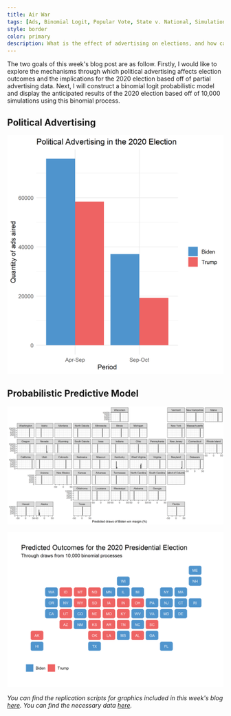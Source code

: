 ```yaml
---
title: Air War
tags: [Ads, Binomial Logit, Popular Vote, State v. National, Simulation]
style: border
color: primary
description: What is the effect of advertising on elections, and how can we refine our model to fit the data better than a linear regression?
---
```


The two goals of this week's blog post are as follow. Firstly, I would like to explore the mechanisms through which political advertising affects election outcomes and the implications for the 2020 election based off of partial advertising data. Next, I will construct a binomial logit probabilistic model and display the anticipated results of the 2020 election based off of 10,000 simulations using this binomial process.

## Political Advertising

![](../figures/ads2.png)


## Probabilistic Predictive Model


![](../figures/binommap.png)

![](../figures/predmap.png)



*You can find the replication scripts for graphics included in this week's blog [here](https://github.com/caievelyn/election-analytics/blob/master/scripts/2020_10_11_script.R). You can find the necessary data [here](https://github.com/caievelyn/election-analytics/tree/master/data).*
